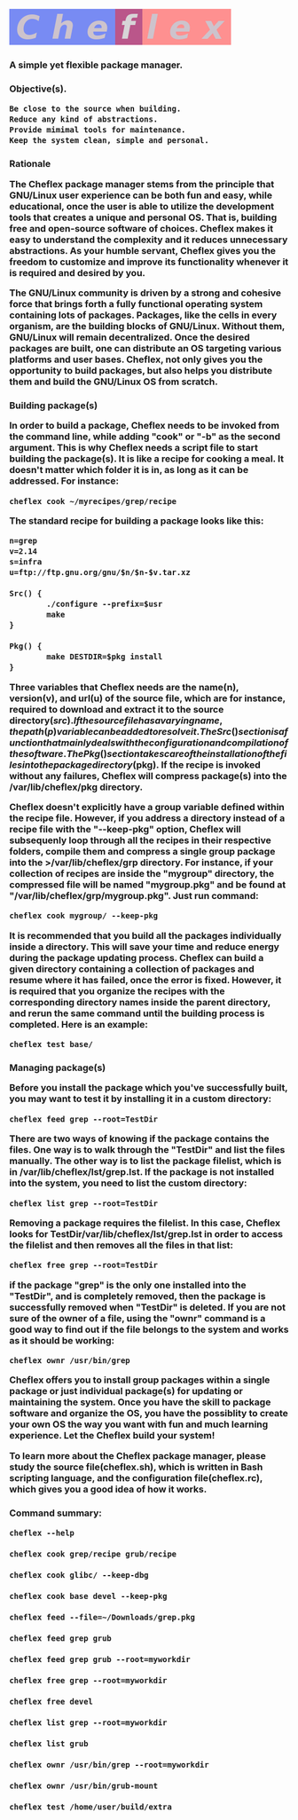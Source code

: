 ![Cheflex logo](cheflex.png?raw=true)

<h3>A simple yet flexible package manager.

<h3>Objective(s).

    Be close to the source when building.
    Reduce any kind of abstractions.
    Provide mimimal tools for maintenance.
    Keep the system clean, simple and personal.

<h3>Rationale

The Cheflex package manager stems from the principle that GNU/Linux user experience can be both fun and easy, while educational, once the user is able to utilize the development tools that creates a unique and personal OS. That is, building free and open-source software of choices. Cheflex makes it easy to understand the complexity and it reduces unnecessary abstractions. As your humble servant, Cheflex gives you the freedom to customize and improve its functionality whenever it is required and desired by you.

The GNU/Linux community is driven by a strong and cohesive force that brings forth a fully functional operating system containing lots of packages. Packages, like the cells in every organism, are the building blocks of GNU/Linux. Without them, GNU/Linux will remain decentralized. Once the desired packages are built, one can distribute an OS targeting various platforms and user bases. Cheflex, not only gives you the opportunity to build packages, but also helps you distribute them and build the GNU/Linux OS from scratch.

<h3>Building package(s)

In order to build a package, Cheflex needs to be invoked from the command line, while adding "cook" or "-b" as the second argument. This is why Cheflex needs a script file to start building the package(s). It is like a recipe for cooking a meal. It doesn't matter which folder it is in, as long as it can be addressed. For instance:

    cheflex cook ~/myrecipes/grep/recipe

The standard recipe for building a package looks like this:

    n=grep
    v=2.14
    s=infra
    u=ftp://ftp.gnu.org/gnu/$n/$n-$v.tar.xz

    Src() {
            ./configure --prefix=$usr
            make
    }

    Pkg() {
            make DESTDIR=$pkg install
    }

Three variables that Cheflex needs are the name(n), version(v), and url(u) of the source file, which are for instance, required to download and extract it to the source directory($src). If the source file has a varying name, the path(p) variable can be added to resolve it. The Src() section is a function that mainly deals with the configuration and compilation of the software. The Pkg() section takes care of the installation of the files into the package directory($pkg). If the recipe is invoked without any failures, Cheflex will compress package(s) into the /var/lib/cheflex/pkg directory.

Cheflex doesn't explicitly have a group variable defined within the recipe file. However, if you address a directory instead of a recipe file with the "--keep-pkg" option, Cheflex will subsequenly loop through all the recipes in their respective folders, compile them and compress a single group package into the >/var/lib/cheflex/grp directory. For instance, if your collection of recipes are inside the "mygroup" directory, the compressed file will be named "mygroup.pkg" and be found at "/var/lib/cheflex/grp/mygroup.pkg". Just run command:

    cheflex cook mygroup/ --keep-pkg

It is recommended that you build all the packages individually inside a directory. This will save your time and reduce energy during the package updating process. Cheflex can build a given directory containing a collection of packages and resume where it has failed, once the error is fixed. However, it is required that you organize the recipes with the corresponding directory names inside the parent directory, and rerun the same command until the building process is completed. Here is an example:

    cheflex test base/

<h3>Managing package(s)

Before you install the package which you've successfully built, you may want to test it by installing it in a custom directory:

    cheflex feed grep --root=TestDir

There are two ways of knowing if the package contains the files. One way is to walk through the "TestDir" and list the files manually. The other way is to list the package filelist, which is in /var/lib/cheflex/lst/grep.lst. If the package is not installed into the system, you need to list the custom directory:

    cheflex list grep --root=TestDir

Removing a package requires the filelist. In this case, Cheflex looks for TestDir/var/lib/cheflex/lst/grep.lst in order to access the filelist and then removes all the files in that list:

    cheflex free grep --root=TestDir

if the package "grep" is the only one installed into the "TestDir", and is completely removed, then the package is successfully removed when "TestDir" is deleted. If you are not sure of the owner of a file, using the "ownr" command is a good way to find out if the file belongs to the system and works as it should be working:

    cheflex ownr /usr/bin/grep

Cheflex offers you to install group packages within a single package or just individual package(s) for updating or maintaining the system. Once you have the skill to package software and organize the OS, you have the possiblity to create your own OS the way you want with fun and much learning experience. Let the Cheflex build your system!

To learn more about the Cheflex package manager, please study the source file(cheflex.sh), which is written in Bash scripting language, and the configuration file(cheflex.rc), which gives you a good idea of how it works.

<h3>Command summary:

    cheflex --help

    cheflex cook grep/recipe grub/recipe

    cheflex cook glibc/ --keep-dbg

    cheflex cook base devel --keep-pkg

    cheflex feed --file=~/Downloads/grep.pkg

    cheflex feed grep grub

    cheflex feed grep grub --root=myworkdir

    cheflex free grep --root=myworkdir

    cheflex free devel

    cheflex list grep --root=myworkdir

    cheflex list grub

    cheflex ownr /usr/bin/grep --root=myworkdir

    cheflex ownr /usr/bin/grub-mount

    cheflex test /home/user/build/extra
